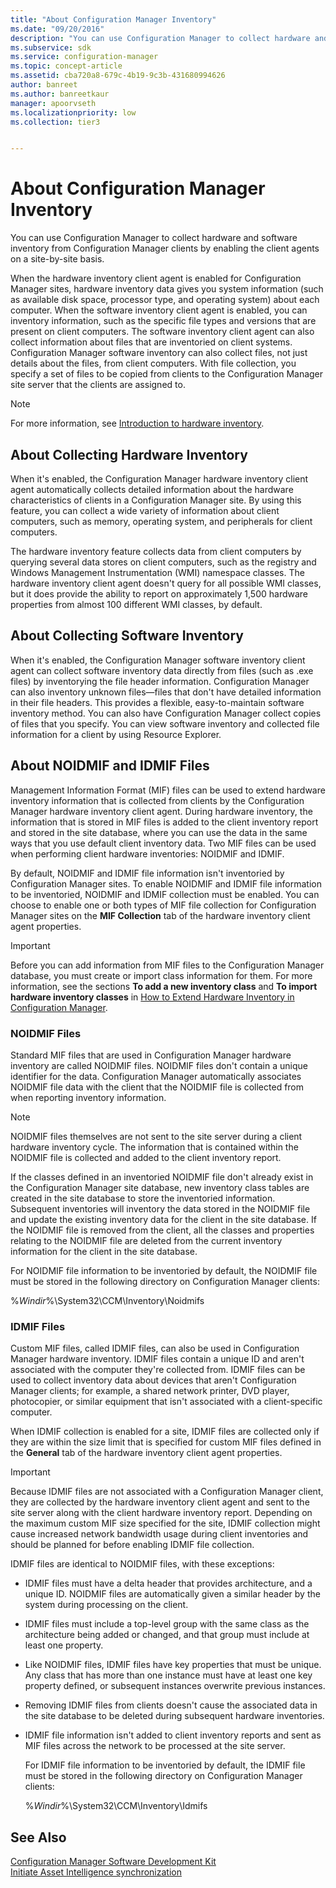 ```yaml
---
title: "About Configuration Manager Inventory"
ms.date: "09/20/2016"
description: "You can use Configuration Manager to collect hardware and software inventory from Configuration Manager clients by enabling the client agents on a site-by-site basis."
ms.subservice: sdk
ms.service: configuration-manager
ms.topic: concept-article
ms.assetid: cba720a8-679c-4b19-9c3b-431680994626
author: banreet
ms.author: banreetkaur
manager: apoorvseth
ms.localizationpriority: low
ms.collection: tier3


---
```

# About Configuration Manager Inventory
You can use Configuration Manager to collect hardware and software inventory from Configuration Manager clients by enabling the client agents on a site-by-site basis.  

 When the hardware inventory client agent is enabled for Configuration Manager sites, hardware inventory data gives you system information (such as available disk space, processor type, and operating system) about each computer. When the software inventory client agent is enabled, you can inventory information, such as the specific file types and versions that are present on client computers. The software inventory client agent can also collect information about files that are inventoried on client systems. Configuration Manager software inventory can also collect files, not just details about the files, from client computers. With file collection, you specify a set of files to be copied from clients to the Configuration Manager site server that the clients are assigned to.  

> [!NOTE]
> For more information, see [Introduction to hardware inventory](../../../../core/clients/manage/inventory/introduction-to-hardware-inventory.md).  

## About Collecting Hardware Inventory  
 When it's enabled, the Configuration Manager hardware inventory client agent automatically collects detailed information about the hardware characteristics of clients in a Configuration Manager site. By using this feature, you can collect a wide variety of information about client computers, such as memory, operating system, and peripherals for client computers.  

 The hardware inventory feature collects data from client computers by querying several data stores on client computers, such as the registry and Windows Management Instrumentation (WMI) namespace classes. The hardware inventory client agent doesn't query for all possible WMI classes, but it does provide the ability to report on approximately 1,500 hardware properties from almost 100 different WMI classes, by default.  

## About Collecting Software Inventory  
 When it's enabled, the Configuration Manager software inventory client agent can collect software inventory data directly from files (such as .exe files) by inventorying the file header information. Configuration Manager can also inventory unknown files—files that don't have detailed information in their file headers. This provides a flexible, easy-to-maintain software inventory method. You can also have Configuration Manager collect copies of files that you specify. You can view software inventory and collected file information for a client by using Resource Explorer.  

## About NOIDMIF and IDMIF Files  
 Management Information Format (MIF) files can be used to extend hardware inventory information that is collected from clients by the Configuration Manager hardware inventory client agent. During hardware inventory, the information that is stored in MIF files is added to the client inventory report and stored in the site database, where you can use the data in the same ways that you use default client inventory data. Two MIF files can be used when performing client hardware inventories: NOIDMIF and IDMIF.  

 By default, NOIDMIF and IDMIF file information isn't inventoried by Configuration Manager sites. To enable NOIDMIF and IDMIF file information to be inventoried, NOIDMIF and IDMIF collection must be enabled. You can choose to enable one or both types of MIF file collection for Configuration Manager sites on the **MIF Collection** tab of the hardware inventory client agent properties.  

> [!IMPORTANT]
>  Before you can add information from MIF files to the Configuration Manager database, you must create or import class information for them. For more information, see the sections **To add a new inventory class** and **To import hardware inventory classes** in [How to Extend Hardware Inventory in Configuration Manager](../../../../core/clients/manage/inventory/extend-hardware-inventory.md).  

### NOIDMIF Files  
 Standard MIF files that are used in Configuration Manager hardware inventory are called NOIDMIF files. NOIDMIF files don't contain a unique identifier for the data. Configuration Manager automatically associates NOIDMIF file data with the client that the NOIDMIF file is collected from when reporting inventory information.  

> [!NOTE]
>  NOIDMIF files themselves are not sent to the site server during a client hardware inventory cycle. The information that is contained within the NOIDMIF file is collected and added to the client inventory report.  

 If the classes defined in an inventoried NOIDMIF file don't already exist in the Configuration Manager site database, new inventory class tables are created in the site database to store the inventoried information. Subsequent inventories will inventory the data stored in the NOIDMIF file and update the existing inventory data for the client in the site database. If the NOIDMIF file is removed from the client, all the classes and properties relating to the NOIDMIF file are deleted from the current inventory information for the client in the site database.  

 For NOIDMIF file information to be inventoried by default, the NOIDMIF file must be stored in the following directory on Configuration Manager clients:  

 %*Windir*%\System32\CCM\Inventory\Noidmifs  

### IDMIF Files  
 Custom MIF files, called IDMIF files, can also be used in Configuration Manager hardware inventory. IDMIF files contain a unique ID and aren't associated with the computer they're collected from. IDMIF files can be used to collect inventory data about devices that aren't Configuration Manager clients; for example, a shared network printer, DVD player, photocopier, or similar equipment that isn't associated with a client-specific computer.  

 When IDMIF collection is enabled for a site, IDMIF files are collected only if they are within the size limit that is specified for custom MIF files defined in the **General** tab of the hardware inventory client agent properties.  

> [!IMPORTANT]
>  Because IDMIF files are not associated with a Configuration Manager client, they are collected by the hardware inventory client agent and sent to the site server along with the client hardware inventory report. Depending on the maximum custom MIF size specified for the site, IDMIF collection might cause increased network bandwidth usage during client inventories and should be planned for before enabling IDMIF file collection.  

 IDMIF files are identical to NOIDMIF files, with these exceptions:  

- IDMIF files must have a delta header that provides architecture, and a unique ID. NOIDMIF files are automatically given a similar header by the system during processing on the client.  

- IDMIF files must include a top-level group with the same class as the architecture being added or changed, and that group must include at least one property.  

- Like NOIDMIF files, IDMIF files have key properties that must be unique. Any class that has more than one instance must have at least one key property defined, or subsequent instances overwrite previous instances.  

- Removing IDMIF files from clients doesn't cause the associated data in the site database to be deleted during subsequent hardware inventories.  

- IDMIF file information isn't added to client inventory reports and sent as MIF files across the network to be processed at the site server.  

  For IDMIF file information to be inventoried by default, the IDMIF file must be stored in the following directory on Configuration Manager clients:  

  %*Windir*%\System32\CCM\Inventory\Idmifs  

## See Also  
 [Configuration Manager Software Development Kit](../../../../develop/core/misc/system-center-configuration-manager-sdk.md)   
[Initiate Asset Intelligence synchronization](../asset-intelligence/how-to-initiate-a-synchronization.md)
